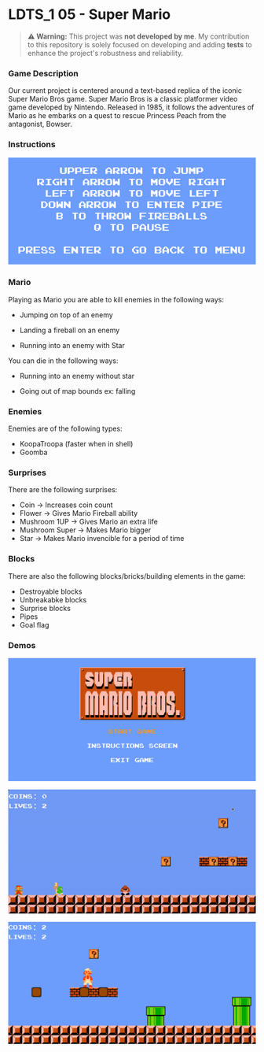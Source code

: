 # LDTS_1 05 - Super Mario

> **⚠ Warning:** This project was **not developed by me**. 
> My contribution to this repository is solely focused on developing and adding **tests** to enhance the project's robustness and reliability.

### Game Description

Our current project is centered around a text-based replica of the iconic Super Mario Bros game.
Super Mario Bros is a classic platformer video game developed by Nintendo. Released in 1985, it follows the adventures
of Mario as he embarks on a quest to rescue Princess Peach from the antagonist, Bowser.

### Instructions

![instructions](docs%2FImageDocs%2Finstructions.png)

### Mario

Playing as Mario you are able to kill enemies in the following ways:

* Jumping on top of an enemy

* Landing a fireball on an enemy

* Running into an enemy with Star

You can die in the following ways:

* Running into an enemy without star

* Going out of map bounds ex: falling

### Enemies

Enemies are of the following types:

* KoopaTroopa (faster when in shell)
* Goomba

### Surprises

There are the following surprises:

* Coin -> Increases coin count
* Flower -> Gives Mario Fireball ability
* Mushroom 1UP -> Gives Mario an extra life
* Mushroom Super -> Makes Mario bigger
* Star -> Makes Mario invencible for a period of time

### Blocks

There are also the following blocks/bricks/building elements in the game:

* Destroyable blocks
* Unbreakabke blocks
* Surprise blocks
* Pipes
* Goal flag

### Demos

![menu](docs%2FImageDocs%2Fmenu.png)

![mario.gif](docs%2FImageDocs%2Fmario.gif)

![fireMario](docs%2FImageDocs%2FfireMario.png)

